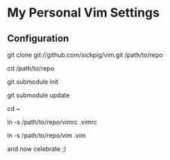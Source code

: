 My Personal Vim Settings
=============

Configuration
-----

git clone git://github.com/sickpig/vim.git /path/to/repo

cd /path/to/repo

git submodule init 

git submodule update

cd ~

ln -s /path/to/repo/vimrc .vimrc

ln -s /path/to/repo/vim .vim

and now celebrate ;) 

